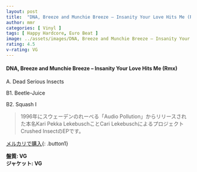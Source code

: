 ```yaml
---
layout: post
title:  "DNA, Breeze and Munchie Breeze – Insanity Your Love Hits Me (Rmx)"
author: mmr
categories: [ Vinyl ]
tags: [ Happy Hardcore, Euro Beat ]
image: ../assets/images/DNA, Breeze and Munchie Breeze – Insanity Your Love Hits Me (Rmx).jpg
rating: 4.5
v-rating: VG
---
```


#### DNA, Breeze and Munchie Breeze – Insanity Your Love Hits Me (Rmx)

A. Dead Serious Insects

B1. Beetle-Juice

B2. Squash I

> 1996年にスウェーデンのれーべる「Audio Pollution」からリリースされた本名Kari Pekka LekebuschことCari LekebuschによるプロジェクトCrushed InsectのEPです。


[メルカリで購入](https://jp.mercari.com/item/m72913303126){: .button1}

<div class="mt-4 mb-4 d-flex align-items-center">
<strong class="mr-1">盤質: VG</strong>
</div>
<div class="mt-4 mb-4 d-flex align-items-center">
<strong class="mr-1">ジャケット: VG</strong>
</div>
